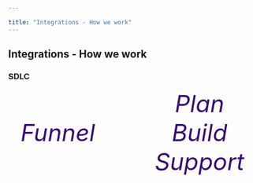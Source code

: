 ```yaml
---

title: "Integrations - How we work"
---
```




<link rel="stylesheet" type="text/css" href="/stylesheets/biztech.css" />







## Integrations - How we work

### SDLC

<p style="display: flex; flex-direction: row; align-items: center; justify-content: space-between; color: #380D75; margin-left: 25px; margin-right: 25px;">
    <a href="#1-the-funnel" style="display: flex; flex-direction: column; align-items: center; justify-content: center; color: #380D75; text-decoration: none;">
        <i class="fas fa-filter fa-fw" style="font-size: 5em;"/>
        <span style="font-size: 3rem">Funnel</span>
    </a>
    <i class="fas fa-long-arrow-alt-right fa-fw" style="font-size: 3em"/>
    <a href="#2-project-planning" style="display: flex; flex-direction: column; align-items: center; justify-content: center; color: #380D75; text-decoration: none;">
        <i class="fas fa-pencil-ruler fa-fw" style="font-size: 5em;"/>
        <span style="font-size: 3rem">Plan</span>
    </a>
    <i class="fas fa-long-arrow-alt-right fa-fw" style="font-size: 3em"/>
    <a href="#3-milestone-process" style="display: flex; flex-direction: column; align-items: center; justify-content: center; color: #380D75; text-decoration: none;">
        <i class="fas fa-sync fa-fw" style="font-size: 5em;"/>
        <span style="font-size: 3rem">Build</span>
    </a>
    <i class="fas fa-long-arrow-alt-right fa-fw" style="font-size: 3em"/>
    <a href="#4-maintenance--ops" style="display: flex; flex-direction: column; align-items: center; justify-content: center; color: #380D75; text-decoration: none;">
        <i class="fas fa-chart-bar fa-fw" style="font-size: 5em;"/>
        <span style="font-size: 3rem">Support</span>
    </a>
</p>

#### 1. The Funnel

In order for the integrations team to have consistent planned work available to bring into milestones, we strive to have a healthy funnel of incoming work. We do this in a few ways:

1. By reaching out to our business partners to gain an understanding of their upcoming roadmaps and how integrations and automations work will fit into that. This is the genesis of a lot of our larger programs of work.
1. Teams reach out to us for assistance with ad-hoc work that comes up in the day-to-day.
1. We schedule work ourselves which will improve the integrations landscape and allow us to work more efficiently and effectively with the business to achieve results.
1. We schedule work that will achieve certain compliance, security, maintainability, and auditability goals for the business.

#### 2. Project Planning

Prior to scheduling an engineering task into a milestone, we need to have a good understanding of the problem, the ask, and well-defined requirements. This assists us to design a solution that meets your core business needs and does that in a reliable way. This also has a secondary benefit which is that we can properly automate the testing of integrations so that they are easy for us to support and maintain. This allows our team to stay lean and flexible so that we aren't bogged down in support activities.

We may ask you for any of the following documentation, designs, and information to help us plan your project:

1. An intake issue/epic
1. Project metadata (DRI, team, dates, etc.)
1. Work breakdown plan
1. User stories
1. Design Diagrams
1. Acceptance Criteria
1. Function & Non-function requirements
1. Test plan
1. Your UAT plan
1. Gantt chart showing dependencies between the ask and other team/s activities
1. Project kick-off meeting

**Note:** We don't always have spare Project Management or BSA resources to devote to your project so we may ask for you to assist us in owning in these activities.

#### 3. Milestone Process

We run 1 month long milestones (sprints) which start on the first Tuesday of the month. Our milestone calendar follows a repeating pattern of predictably scheduled rituals:

- Milestone planning session(s) in the week leading up to a new milestone
- Milestone kickoff
- Async Standups & Ad-hoc sync meetups
- Milestone retrospective at the end of the milestone

##### Calendar

|Ritual|Week before milestone|Week 1|Week 2|Week 3|Week 4|
|------|---------------------|------|------|------|------|
| Planning | X (multiple sessions) |  |  |  |  |
| Kickoff | | X (first day) |  |  |  |
| Retrospective | | | | | X (last day) |

#### 4. Maintenance & Ops

For integrations we have built we have logs, monitoring and alerts which automatically trigger when an issue arises in an integration or automation. We track bugs and incidents in our [Integrations Work Tracker](https://gitlab.com/gitlab-com/business-technology/enterprise-apps/integrations/integrations-work/-/issues){:target="_blank"} and on our [Milestone Board](https://gitlab.com/groups/gitlab-com/-/boards/2031131){:target="_blank"}.

If you need to report a bug or incident to us, please do so using the bug report template [listed below](#create-an-issue).

For maintenance and enhancement of existing integrations please submit an issue using the correct [template below](#create-an-issue).

To learn about our processes please visit the [sdlc](./sdlc) page

### How to engage us

#### Create an issue

Pick one of the below to be directed to the correct issue template

1. [New Project](https://gitlab.com/gitlab-com/business-technology/enterprise-apps/integrations/integrations-work/-/issues/new?issuable_template=Default){:target="_blank"}
1. [Enhancement Request](https://gitlab.com/gitlab-com/business-technology/enterprise-apps/integrations/integrations-work/-/issues/new?issuable_template=Default){:target="_blank"}
1. [Bug Report](https://gitlab.com/gitlab-com/business-technology/enterprise-apps/integrations/integrations-work/-/issues/new?issuable_template=Bug){:target="_blank"}

#### Project sizing

Once you have reached out to us, we will help you in determining the size of your project, and subsequently the types of planning assets and activities that we'll require to help things run smoothly and make your project a success.

| Project Size  | Examples   | Checklist |
| ------------- | --------   | --------- |
| Small (S)     | - Switch to sending preferred names to existing EdCast integration via the API | TBD |
| Medium (M)    | - Navex Global integration (upload daily list of users to FTP server) | TBD |
| Large (L)     | - Zuora to NetSuite Integration | TBD |
| Extra Large (XL) | - Switch out a core system and rebuild all integrations | - Break this project down into size L or smaller projects |
